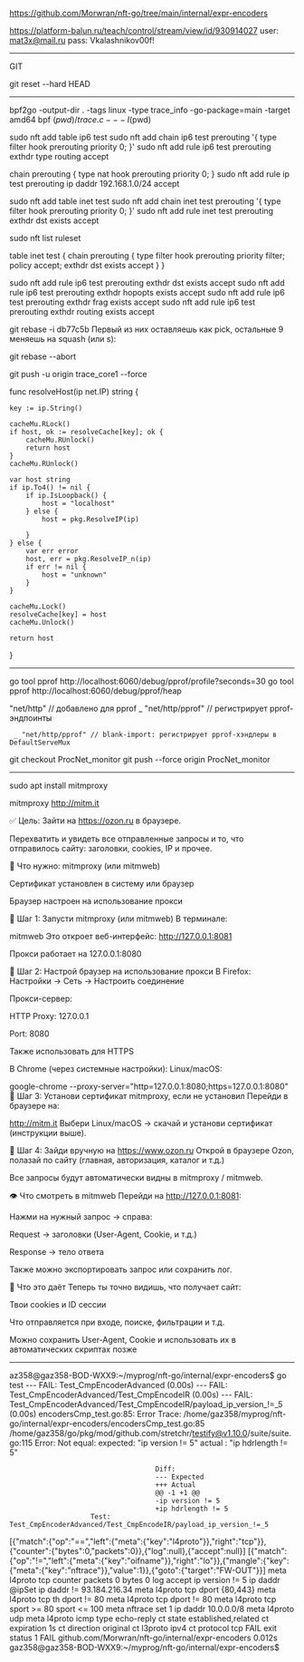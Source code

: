 https://github.com/Morwran/nft-go/tree/main/internal/expr-encoders



https://platform-balun.ru/teach/control/stream/view/id/930914027
user: mat3x@mail.ru
pass: Vkalashnikov00f!

__________________________________________________
GIT

git reset --hard HEAD
____________________________________________________



bpf2go -output-dir . -tags linux -type trace_info -go-package=main -target amd64 bpf $(pwd)/trace.c -- -I$(pwd)



sudo nft add table ip6 test
sudo nft add chain ip6 test prerouting '{ type filter hook prerouting priority 0; }'
sudo nft add rule ip6 test prerouting exthdr type routing accept

chain prerouting {
    type nat hook prerouting priority 0;
}
sudo nft add rule ip test prerouting ip daddr 192.168.1.0/24 accept




sudo nft add table inet test
sudo nft add chain inet test prerouting '{ type filter hook prerouting priority 0; }'
sudo nft add rule inet test prerouting exthdr dst exists accept


sudo nft list ruleset

table inet test {
        chain prerouting {
                type filter hook prerouting priority filter; policy accept;
                exthdr dst exists accept
        }
}


sudo nft add rule ip6 test prerouting exthdr dst exists accept
sudo nft add rule ip6 test prerouting exthdr hopopts exists accept
sudo nft add rule ip6 test prerouting exthdr frag exists accept
sudo nft add rule ip6 test prerouting exthdr routing exists accept



git rebase -i db77c5b 
Первый из них оставляешь как pick, остальные 9 меняешь на squash (или s):

git rebase --abort


git push -u origin trace_core1 --force


func resolveHost(ip net.IP) string {

	key := ip.String()

	cacheMu.RLock()
	if host, ok := resolveCache[key]; ok {
		cacheMu.RUnlock()
		return host
	}
	cacheMu.RUnlock()

	var host string
	if ip.To4() != nil {
		if ip.IsLoopback() {
			host = "localhost"
		} else {
			host = pkg.ResolveIP(ip)

		}
	} else {
		var err error
		host, err = pkg.ResolveIP_n(ip)
		if err != nil {
			host = "unknown"
		}
	}

	cacheMu.Lock()
	resolveCache[key] = host
	cacheMu.Unlock()

	return host
}







_______________________________________________________________________________________________


go tool pprof http://localhost:6060/debug/pprof/profile?seconds=30
go tool pprof http://localhost:6060/debug/pprof/heap



"net/http"      // добавлено для pprof
	_ "net/http/pprof" // регистрирует pprof-эндпоинты

     _ "net/http/pprof" // blank-import: регистрирует pprof-хэндлеры в DefaultServeMux



git checkout ProcNet_monitor
git push --force origin ProcNet_monitor


______________________________________________________________________________________________

sudo apt install mitmproxy

mitmproxy
http://mitm.it




✅ Цель:
Зайти на https://ozon.ru в браузере.

Перехватить и увидеть все отправленные запросы и то, что отправилось сайту: заголовки, cookies, IP и прочее.

🧰 Что нужно:
mitmproxy (или mitmweb)

Сертификат установлен в систему или браузер

Браузер настроен на использование прокси

🔧 Шаг 1: Запусти mitmproxy (или mitmweb)
В терминале:

mitmweb
Это откроет веб-интерфейс: http://127.0.0.1:8081

Прокси работает на 127.0.0.1:8080

🔧 Шаг 2: Настрой браузер на использование прокси
В Firefox:
Настройки → Сеть → Настроить соединение

Прокси-сервер:

HTTP Proxy: 127.0.0.1

Port: 8080

Также использовать для HTTPS

В Chrome (через системные настройки):
Linux/macOS:

google-chrome --proxy-server="http=127.0.0.1:8080;https=127.0.0.1:8080"
🔧 Шаг 3: Установи сертификат mitmproxy, если не установил
Перейди в браузере на:

http://mitm.it
Выбери Linux/macOS → скачай и установи сертификат (инструкции выше).

🔎 Шаг 4: Зайди вручную на https://www.ozon.ru
Открой в браузере Ozon, полазай по сайту (главная, авторизация, каталог и т.д.)

Все запросы будут автоматически видны в mitmproxy / mitmweb.

👁 Что смотреть в mitmweb
Перейди на http://127.0.0.1:8081:

Нажми на нужный запрос → справа:

Request → заголовки (User-Agent, Cookie, и т.д.)

Response → тело ответа

Также можно экспортировать запрос или сохранить лог.

🧠 Что это даёт
Теперь ты точно видишь, что получает сайт:

Твои cookies и ID сессии

Что отправляется при входе, поиске, фильтрации и т.д.

Можно сохранить User-Agent, Cookie и использовать их в автоматических скриптах позже
________________________________________________________________________________


az358@gaz358-BOD-WXX9:~/myprog/nft-go/internal/expr-encoders$ go test
--- FAIL: Test_CmpEncoderAdvanced (0.00s)
    --- FAIL: Test_CmpEncoderAdvanced/Test_CmpEncodeIR (0.00s)
        --- FAIL: Test_CmpEncoderAdvanced/Test_CmpEncodeIR/payload_ip_version_!=_5 (0.00s)
            encodersCmp_test.go:85: 
                        Error Trace:    /home/gaz358/myprog/nft-go/internal/expr-encoders/encodersCmp_test.go:85
                                                                /home/gaz358/go/pkg/mod/github.com/stretchr/testify@v1.10.0/suite/suite.go:115
                        Error:          Not equal: 
                                        expected: "ip version != 5"
                                        actual  : "ip hdrlength != 5"
                                    
                                        Diff:
                                        --- Expected
                                        +++ Actual
                                        @@ -1 +1 @@
                                        -ip version != 5
                                        +ip hdrlength != 5
                        Test:           Test_CmpEncoderAdvanced/Test_CmpEncodeIR/payload_ip_version_!=_5
[{"match":{"op":"==","left":{"meta":{"key":"l4proto"}},"right":"tcp"}},{"counter":{"bytes":0,"packets":0}},{"log":null},{"accept":null}]
[{"match":{"op":"!=","left":{"meta":{"key":"oifname"}},"right":"lo"}},{"mangle":{"key":{"meta":{"key":"nftrace"}},"value":1}},{"goto":{"target":"FW-OUT"}}]
meta l4proto tcp counter packets 0 bytes 0 log accept
ip version != 5
ip daddr @ipSet
ip daddr != 93.184.216.34 meta l4proto tcp dport {80,443} meta l4proto tcp
th dport != 80
meta l4proto tcp dport != 80
meta l4proto tcp sport >= 80 sport <= 100
meta nftrace set 1 ip daddr 10.0.0.0/8 meta l4proto udp
meta l4proto icmp type echo-reply
ct state established,related
ct expiration 1s
ct direction original
ct l3proto ipv4
ct protocol tcp
FAIL
exit status 1
FAIL    github.com/Morwran/nft-go/internal/expr-encoders        0.012s
gaz358@gaz358-BOD-WXX9:~/myprog/nft-go/internal/expr-encoders$ 






